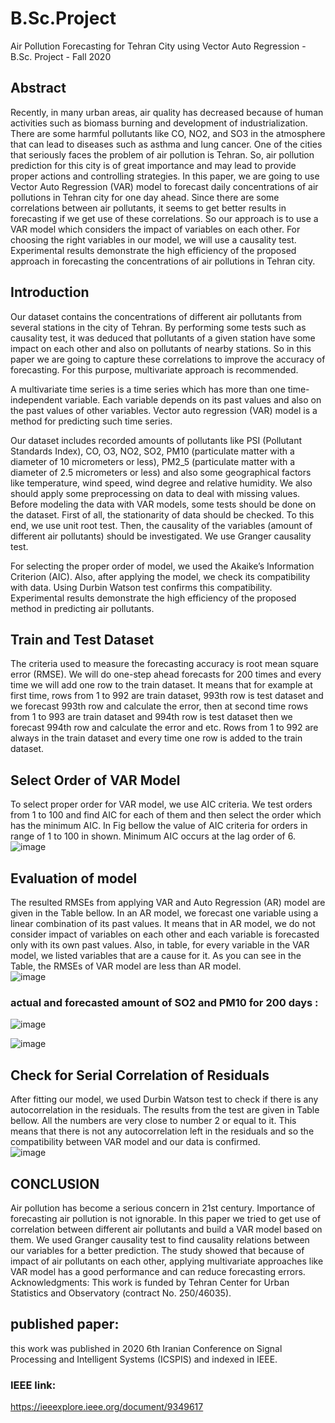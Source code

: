 # B.Sc.Project
Air Pollution Forecasting for Tehran City using Vector Auto Regression - B.Sc. Project - Fall 2020  
## Abstract   
Recently, in many urban areas, air quality has 
decreased because of human activities such as biomass burning 
and development of industrialization. There are some harmful 
pollutants like CO, NO2, and SO3 in the atmosphere that can lead 
to diseases such as asthma and lung cancer. One of the cities that 
seriously faces the problem of air pollution is Tehran. So, air 
pollution prediction for this city is of great importance and may 
lead to provide proper actions and controlling strategies. In this 
paper, we are going to use Vector Auto Regression (VAR) model 
to forecast daily concentrations of air pollutions in Tehran city for 
one day ahead. Since there are some correlations between air 
pollutants, it seems to get better results in forecasting if we get use
of these correlations. So our approach is to use a VAR model which 
considers the impact of variables on each other. For choosing the 
right variables in our model, we will use a causality test.
Experimental results demonstrate the high efficiency of the 
proposed approach in forecasting the concentrations of air 
pollutions in Tehran city.
    
## Introduction 

Our dataset contains the concentrations of different air 
pollutants from several stations in the city of Tehran. By 
performing some tests such as causality test, it was deduced that 
pollutants of a given station have some impact on each other and 
also on pollutants of nearby stations. So in this paper we are 
going to capture these correlations to improve the accuracy of 
forecasting. For this purpose, multivariate approach is 
recommended.  
  
A multivariate time series is a time series which has more 
than one time-independent variable. Each variable depends on 
its past values and also on the past values of other variables.
Vector auto regression (VAR) model is a method for predicting 
such time series.  

Our dataset includes recorded amounts of pollutants like PSI
(Pollutant Standards Index), CO, O3, NO2, SO2, PM10
(particulate matter with a diameter of 10 micrometers or less), 
PM2_5 (particulate matter with a diameter of 2.5 micrometers or 
less) and also some geographical factors like temperature, wind 
speed, wind degree and relative humidity. We also should apply 
some preprocessing on data to deal with missing values. Before 
modeling the data with VAR models, some tests should be done 
on the dataset. First of all, the stationarity of data should be 
checked. To this end, we use unit root test. Then, the causality 
of the variables (amount of different air pollutants) should be 
investigated. We use Granger causality test.  

For selecting the proper order of model, we used the 
Akaike’s Information Criterion (AIC). Also, after applying the 
model, we check its compatibility with data. Using Durbin 
Watson test confirms this compatibility. Experimental results 
demonstrate the high efficiency of the proposed method in 
predicting air pollutants.  

## Train and Test Dataset  

The criteria used to measure the forecasting accuracy is root 
mean square error (RMSE). We will do one-step ahead forecasts 
for 200 times and every time we will add one row to the train 
dataset. It means that for example at first time, rows from 1 to 
992 are train dataset, 993th row is test dataset and we forecast 
993th row and calculate the error, then at second time rows from 
1 to 993 are train dataset and 994th row is test dataset then we 
forecast 994th row and calculate the error and etc. Rows from 1 
to 992 are always in the train dataset and every time one row is 
added to the train dataset.  

## Select Order of VAR Model  

To select proper order for VAR model, we use AIC criteria. 
We test orders from 1 to 100 and find AIC for each of them and 
then select the order which has the minimum AIC. In Fig bellow the 
value of AIC criteria for orders in range of 1 to 100 in shown. 
Minimum AIC occurs at the lag order of 6.  
![image](https://user-images.githubusercontent.com/44861408/135466048-a0ccd24f-1c90-4442-a08a-15e6f89f42f6.png)

## Evaluation of model  

The resulted RMSEs from applying VAR and Auto
Regression (AR) model are given in the Table bellow. In an AR 
model, we forecast one variable using a linear combination of its 
past values. It means that in AR model, we do not consider 
impact of variables on each other and each variable is forecasted 
only with its own past values. Also, in table, for every variable in the VAR model, we 
listed variables that are a cause for it. As you can see in the Table, the RMSEs of VAR model are less than AR model.  
![image](https://user-images.githubusercontent.com/44861408/135466471-a62f6c62-c8bf-4e2d-99f3-b028a5e6c48c.png)  

### actual and forecasted amount of SO2 and PM10 for 200 days :  
![image](https://user-images.githubusercontent.com/44861408/135467232-f43fd1a5-5d78-41c3-ad90-1459cf6beffb.png)  
  
![image](https://user-images.githubusercontent.com/44861408/135467325-9e86e2bb-7c54-4c0c-b489-69db8dcecc24.png)




## Check for Serial Correlation of Residuals  

After fitting our model, we used Durbin Watson test to check 
if there is any autocorrelation in the residuals. The results from 
the test are given in Table bellow. All the numbers are very close to 
number 2 or equal to it. This means that there is not any 
autocorrelation left in the residuals and so the compatibility 
between VAR model and our data is confirmed.  
![image](https://user-images.githubusercontent.com/44861408/135466751-2127d3c4-6d1e-47c8-a0af-1d2e6cf1c822.png)

## CONCLUSION  

Air pollution has become a serious concern in 21st century. 
Importance of forecasting air pollution is not ignorable. In this 
paper we tried to get use of correlation between different air 
pollutants and build a VAR model based on them. We used
Granger causality test to find causality relations between our 
variables for a better prediction. The study showed that because 
of impact of air pollutants on each other, applying multivariate 
approaches like VAR model has a good performance and can 
reduce forecasting errors.
Acknowledgments: This work is funded by Tehran Center
for Urban Statistics and Observatory (contract No. 250/46035).  
  
## published paper:  
this work was published in 2020 6th Iranian Conference on Signal Processing and Intelligent Systems (ICSPIS) and indexed in IEEE.  

### IEEE link:  
https://ieeexplore.ieee.org/document/9349617


